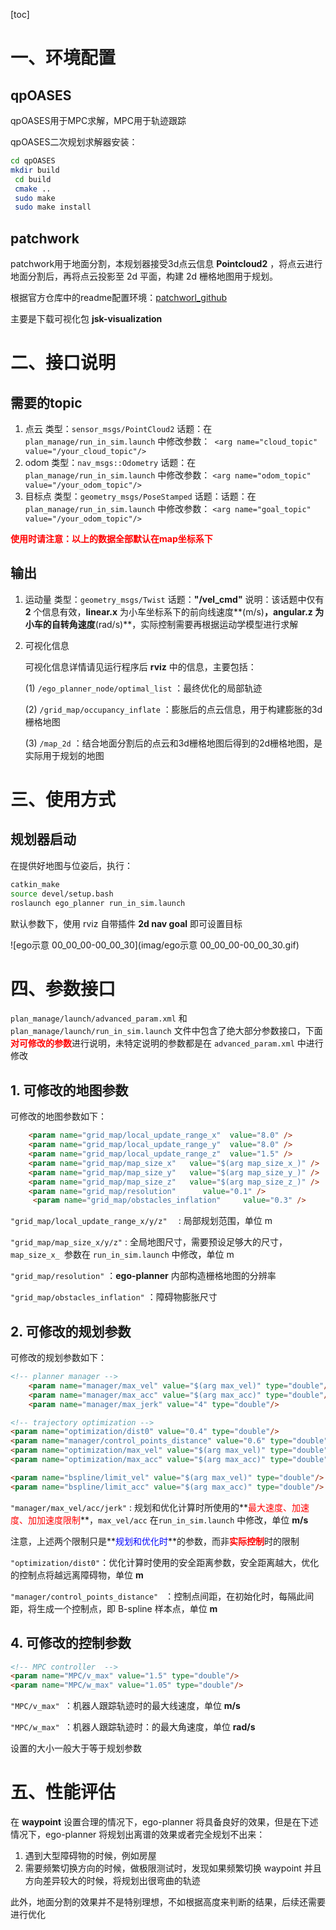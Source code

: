 [toc]

# 一、环境配置

## qpOASES

qpOASES用于MPC求解，MPC用于轨迹跟踪

qpOASES二次规划求解器安装：

```bash
cd qpOASES
mkdir build
 cd build
 cmake ..
 sudo make
 sudo make install
```

## patchwork

patchwork用于地面分割，本规划器接受3d点云信息 **Pointcloud2** ，将点云进行地面分割后，再将点云投影至 2d 平面，构建 2d 栅格地图用于规划。

根据官方仓库中的readme配置环境：[patchworl_github](https://github.com/LimHyungTae/patchwork)

主要是下载可视化包 **jsk-visualization**



# 二、接口说明

## 需要的**topic**

1. 点云
   类型：`sensor_msgs/PointCloud2`
   话题：在 `plan_manage/run_in_sim.launch`  中修改参数：` <arg name="cloud_topic" value="/your_cloud_topic"/>`
2. odom
   类型：`nav_msgs::Odometry`
   话题：在 `plan_manage/run_in_sim.launch`  中修改参数： `<arg name="odom_topic" value="/your_odom_topic"/>`
3. 目标点
   类型：`geometry_msgs/PoseStamped`
   话题：话题：在 `plan_manage/run_in_sim.launch`  中修改参数： `<arg name="goal_topic" value="/your_odom_topic"/>`

**<font color = red>使用时请注意：以上的数据全部默认在map坐标系下</font>** 

## 输出

1. 运动量
   类型：`geometry_msgs/Twist`
   话题：**"/vel_cmd"**
   说明：该话题中仅有 **2** 个信息有效，**linear.x** 为小车坐标系下的前向线速度**(m/s)**，**angular.z** 为小车的自转角速度**(rad/s)**，实际控制需要再根据运动学模型进行求解

2. 可视化信息

   可视化信息详情请见运行程序后 **rviz** 中的信息，主要包括：

   (1) `/ego_planner_node/optimal_list` ：最终优化的局部轨迹

   (2) `/grid_map/occupancy_inflate` ：膨胀后的点云信息，用于构建膨胀的3d栅格地图

   (3) `/map_2d` ：结合地面分割后的点云和3d栅格地图后得到的2d栅格地图，是实际用于规划的地图



# 三、使用方式

## 规划器启动

在提供好地图与位姿后，执行：

```bash
catkin_make
source devel/setup.bash
roslaunch ego_planner run_in_sim.launch
```

默认参数下，使用 rviz 自带插件 **2d nav goal** 即可设置目标

![ego示意 00_00_00-00_00_30](imag/ego示意 00_00_00-00_00_30.gif)



# 四、参数接口

  `plan_manage/launch/advanced_param.xml` 和   `plan_manage/launch/run_in_sim.launch` 文件中包含了绝大部分参数接口，下面<font color =red>**对可修改的参数**</font>进行说明，未特定说明的参数都是在 `advanced_param.xml` 中进行修改

## 1. 可修改的地图参数

可修改的地图参数如下：

```html
    <param name="grid_map/local_update_range_x"  value="8.0" />
    <param name="grid_map/local_update_range_y"  value="8.0" />
    <param name="grid_map/local_update_range_z"  value="1.5" />
    <param name="grid_map/map_size_x"   value="$(arg map_size_x_)" />
    <param name="grid_map/map_size_y"   value="$(arg map_size_y_)" />
    <param name="grid_map/map_size_z"   value="$(arg map_size_z_)" />
    <param name="grid_map/resolution"      value="0.1" />
     <param name="grid_map/obstacles_inflation"     value="0.3" />
```

`"grid_map/local_update_range_x/y/z"  ` : 局部规划范围，单位 m

`"grid_map/map_size_x/y/z"` : 全局地图尺寸，需要预设足够大的尺寸，`map_size_x_ `参数在 `run_in_sim.launch` 中修改，单位 m

`"grid_map/resolution"` ：**ego-planner** 内部构造栅格地图的分辨率

`"grid_map/obstacles_inflation"` ：障碍物膨胀尺寸



## 2. 可修改的规划参数

可修改的规划参数如下：

```html
<!-- planner manager -->
    <param name="manager/max_vel" value="$(arg max_vel)" type="double"/>
    <param name="manager/max_acc" value="$(arg max_acc)" type="double"/>
    <param name="manager/max_jerk" value="4" type="double"/>

<!-- trajectory optimization -->
<param name="optimization/dist0" value="0.4" type="double"/>
<param name="manager/control_points_distance" value="0.6" type="double"/>
<param name="optimization/max_vel" value="$(arg max_vel)" type="double"/>
<param name="optimization/max_acc" value="$(arg max_acc)" type="double"/>

<param name="bspline/limit_vel" value="$(arg max_vel)" type="double"/>
<param name="bspline/limit_acc" value="$(arg max_acc)" type="double"/>

```

`"manager/max_vel/acc/jerk"` : 规划和优化计算时所使用的**<font color =red>最大速度、加速度、加加速度限制</font>**，`max_vel/acc` 在`run_in_sim.launch` 中修改，单位 **m/s**

注意，上述两个限制只是**<font color =blue>规划和优化时</font>**的参数，而非<font color =red>**实际控制**</font>时的限制

`"optimization/dist0"`：优化计算时使用的安全距离参数，安全距离越大，优化的控制点将越远离障碍物，单位 **m**

`"manager/control_points_distance" ` ：控制点间距，在初始化时，每隔此间距，将生成一个控制点，即 B-spline 样本点，单位 **m**



## 4. 可修改的控制参数

```html
<!-- MPC controller  -->
<param name="MPC/v_max" value="1.5" type="double"/>
<param name="MPC/w_max" value="1.05" type="double"/>
```

`"MPC/v_max" `：机器人跟踪轨迹时的最大线速度，单位 **m/s**

`"MPC/w_max" `：机器人跟踪轨迹时：的最大角速度，单位 **rad/s**

设置的大小一般大于等于规划参数



# 五、性能评估

在 **waypoint** 设置合理的情况下，ego-planner 将具备良好的效果，但是在下述情况下，ego-planner 将规划出离谱的效果或者完全规划不出来：

1. 遇到大型障碍物的时候，例如房屋
2. 需要频繁切换方向的时候，做极限测试时，发现如果频繁切换 waypoint 并且方向差异较大的时候，将规划出很弯曲的轨迹

此外，地面分割的效果并不是特别理想，不如根据高度来判断的结果，后续还需要进行优化